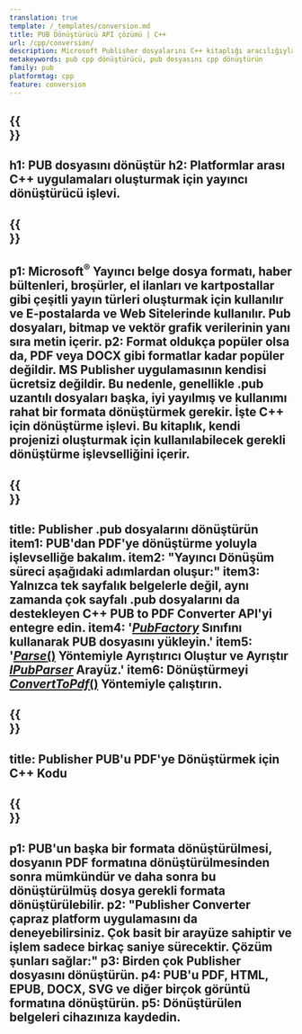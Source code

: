 ```yaml
---
translation: true
template: /_templates/conversion.md
title: PUB Dönüştürücü API çözümü | C++
url: /cpp/conversion/
description: Microsoft Publisher dosyalarını C++ kitaplığı aracılığıyla Programlı olarak dönüştürün. Kendi PUB dönüştürücü C++ projenizi oluşturmak için basit API çözümü.
metakeywords: pub cpp dönüştürücü, pub dosyasını cpp dönüştürün
family: pub
platformtag: cpp
feature: conversion
---
```


{{<section banner>}}
---
h1: PUB dosyasını dönüştür
h2: Platformlar arası C++ uygulamaları oluşturmak için yayıncı dönüştürücü işlevi.
---

{{<section overview>}}
---
p1: Microsoft<sup>®</sup> Yayıncı belge dosya formatı, haber bültenleri, broşürler, el ilanları ve kartpostallar gibi çeşitli yayın türleri oluşturmak için kullanılır ve E-postalarda ve Web Sitelerinde kullanılır. Pub dosyaları, bitmap ve vektör grafik verilerinin yanı sıra metin içerir.
p2: Format oldukça popüler olsa da, PDF veya DOCX gibi formatlar kadar popüler değildir. MS Publisher uygulamasının kendisi ücretsiz değildir. Bu nedenle, genellikle .pub uzantılı dosyaları başka, iyi yayılmış ve kullanımı rahat bir formata dönüştürmek gerekir. İşte C++ için dönüştürme işlevi. Bu kitaplık, kendi projenizi oluşturmak için kullanılabilecek gerekli dönüştürme işlevselliğini içerir.
---

{{<section feature1>}}
---
title: Publisher .pub dosyalarını dönüştürün
item1: PUB'dan PDF'ye dönüştürme yoluyla işlevselliğe bakalım.
item2: "Yayıncı Dönüşüm süreci aşağıdaki adımlardan oluşur:"
item3: Yalnızca tek sayfalık belgelerle değil, aynı zamanda çok sayfalı .pub dosyalarını da destekleyen C++ PUB to PDF Converter API'yi entegre edin.
item4: '[*PubFactory*](https://reference.aspose.com/pub/cpp/class/aspose.pub.pub_factory) Sınıfını kullanarak PUB dosyasını yükleyin.'
item5: '[*Parse*()](https://reference.aspose.com/pub/cpp/class/aspose.pub.i_pub_parser#ae9fc7043f382a5b4a7b694f0fe477915) Yöntemiyle Ayrıştırıcı Oluştur ve Ayrıştır [*IPubParser*](https://reference.aspose.com/pub/cpp/class/aspose.pub.i_pub_parser) Arayüz.'
item6: Dönüştürmeyi [*ConvertToPdf*()](https://reference.aspose.com/pub/cpp/class/aspose.pub.i_pdf_converter) Yöntemiyle çalıştırın.
---

{{<section codeexample>}}
---
title: Publisher PUB'u PDF'ye Dönüştürmek için C++ Kodu
---

{{<section summary>}}
---
p1: PUB'un başka bir formata dönüştürülmesi, dosyanın PDF formatına dönüştürülmesinden sonra mümkündür ve daha sonra bu dönüştürülmüş dosya gerekli formata dönüştürülebilir.
p2: "Publisher Converter çapraz platform uygulamasını da deneyebilirsiniz. Çok basit bir arayüze sahiptir ve işlem sadece birkaç saniye sürecektir. Çözüm şunları sağlar:"
p3: Birden çok Publisher dosyasını dönüştürün.
p4: PUB'u PDF, HTML, EPUB, DOCX, SVG ve diğer birçok görüntü formatına dönüştürün.
p5: Dönüştürülen belgeleri cihazınıza kaydedin.
---